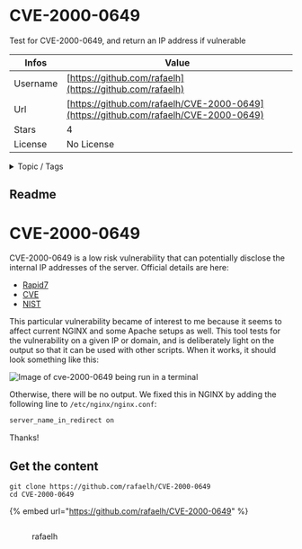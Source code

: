 # CVE-2000-0649

Test for CVE-2000-0649, and return an IP address if vulnerable

| Infos    | Value                                                              |
| -------- | -------------------------------------------------------------------|
| Username | [https://github.com/rafaelh](https://github.com/rafaelh) |
| Url      | [https://github.com/rafaelh/CVE-2000-0649](https://github.com/rafaelh/CVE-2000-0649)                                               |
| Stars    | 4                                                          |
| License  | No License                                                        |

<details>

<summary>Topic / Tags</summary>

* cve* cve-2000-0649* exploit* poc

</details>

## Readme

# CVE-2000-0649
CVE-2000-0649 is a low risk vulnerability that can potentially disclose the internal IP addresses of the server. Official details are here:

* [Rapid7](https://www.rapid7.com/db/modules/auxiliary/scanner/http/iis_internal_ip/)
* [CVE](https://www.cvedetails.com/cve/CVE-2000-0649/)
* [NIST](https://nvd.nist.gov/vuln/detail/CVE-2000-0649)

This particular vulnerability became of interest to me because it seems to affect current NGINX and some Apache setups as well. This tool tests for the vulnerability on a given IP or domain, and is deliberately light on the output so that it can be used with other scripts. When it works, it should look something like this:

![Image of cve-2000-0649 being run in a terminal](poc-working.jpg)

Otherwise, there will be no output. We fixed this in NGINX by adding the following line to `/etc/nginx/nginx.conf`:

```bash
server_name_in_redirect on
```

Thanks!


## Get the content

```
git clone https://github.com/rafaelh/CVE-2000-0649
cd CVE-2000-0649
```

{% embed url="https://github.com/rafaelh/CVE-2000-0649" %}

<figure><img src="https://avatars.githubusercontent.com/u/3272113?v=4" alt=""><figcaption><p>rafaelh</p></figcaption></figure>

